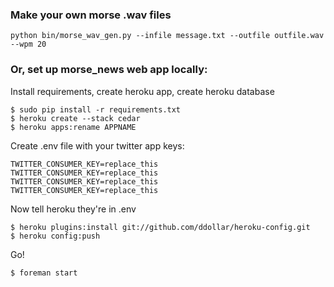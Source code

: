 ### Make your own morse .wav files

```
python bin/morse_wav_gen.py --infile message.txt --outfile outfile.wav --wpm 20
```

### Or, set up morse_news web app locally:

Install requirements, create heroku app, create heroku database
```
$ sudo pip install -r requirements.txt
$ heroku create --stack cedar
$ heroku apps:rename APPNAME
```

Create .env file with your twitter app keys:
```
TWITTER_CONSUMER_KEY=replace_this
TWITTER_CONSUMER_KEY=replace_this
TWITTER_CONSUMER_KEY=replace_this
TWITTER_CONSUMER_KEY=replace_this
```

Now tell heroku they're in .env
```
$ heroku plugins:install git://github.com/ddollar/heroku-config.git
$ heroku config:push
```

Go!
```
$ foreman start
```
